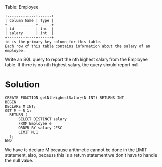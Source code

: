 Table: Employee

```
+-------------+------+
| Column Name | Type |
+-------------+------+
| id          | int  |
| salary      | int  |
+-------------+------+
id is the primary key column for this table.
Each row of this table contains information about the salary of an employee.
```

Write an SQL query to report the nth highest salary from the Employee table. If there is no nth highest salary, the query should report null.

# Solution

```
CREATE FUNCTION getNthHighestSalary(N INT) RETURNS INT
BEGIN
DECLARE M INT;
SET M = N-1;
  RETURN (
      SELECT DISTINCT salary
      FROM Employee e
      ORDER BY salary DESC
      LIMIT M,1
  );
END
```

We have to declare M because arithmetic cannot be done in the LIMIT statement, also, because this is a return statement we don't have to handle the null value.
